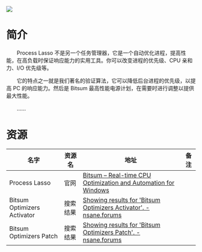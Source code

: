 ![](https://bitsum.com/images/screenshots/1.png)

# 简介

　　Process Lasso 不是另一个任务管理器，它是一个自动优化进程，提高性能，在高负载时保证响应能力的实用工具。你可以改变进程的优先级、CPU 亲和力、I/O 优先级等。

　　它的特点之一就是我们著名的验证算法，它可以降低后台进程的优先级，以提高 PC 的响应能力。然后是 Bitsum 最高性能电源计划，在需要时进行调整以提供最大性能。

　　……

# 资源

|名字|资源名|地址|备注|
|---|---|---|---|
|Process Lasso|官网|[Bitsum – Real-time CPU Optimization and Automation for Windows](https://bitsum.com/)||
|Bitsum Optimizers Activator|搜索结果|[Showing results for 'Bitsum Optimizers Activator'. - nsane.forums](https://www.nsaneforums.com/search/?q=Bitsum%20Optimizers%20Activator)||
|Bitsum Optimizers Patch|搜索结果|[Showing results for 'Bitsum Optimizers Patch'. - nsane.forums](https://www.nsaneforums.com/search/?&q=Bitsum%20Optimizers%20Patch)||
